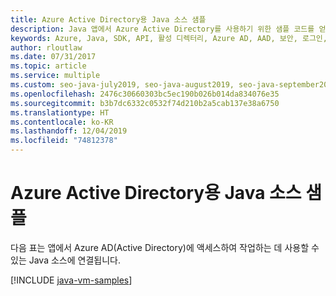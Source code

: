 ```yaml
---
title: Azure Active Directory용 Java 소스 샘플
description: Java 앱에서 Azure Active Directory를 사용하기 위한 샘플 코드를 얻습니다.
keywords: Azure, Java, SDK, API, 활성 디렉터리, Azure AD, AAD, 보안, 로그인, 인증, SSO, SAML
author: rloutlaw
ms.date: 07/31/2017
ms.topic: article
ms.service: multiple
ms.custom: seo-java-july2019, seo-java-august2019, seo-java-september2019
ms.openlocfilehash: 2476c30660303bc5ec190b026b014da834076e35
ms.sourcegitcommit: b3b7dc6332c0532f74d210b2a5cab137e38a6750
ms.translationtype: HT
ms.contentlocale: ko-KR
ms.lasthandoff: 12/04/2019
ms.locfileid: "74812378"
---
```

# <a name="java-source-samples-for-azure-active-directory"></a>Azure Active Directory용 Java 소스 샘플

다음 표는 앱에서 Azure AD(Active Directory)에 액세스하여 작업하는 데 사용할 수 있는 Java 소스에 연결됩니다.

[!INCLUDE [java-vm-samples](includes/java-aad-samples.md)]